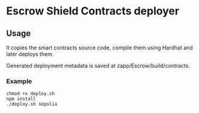 # Escrow Shield Contracts deployer

## Usage

It copies the smart contracts source code, compile them using Hardhat and later deploys them.

Generated deployment metadata is saved at zapp/Escrow/build/contracts.

### Example

```shell
chmod +x deploy.sh
npm install
./deploy.sh sepolia
```
